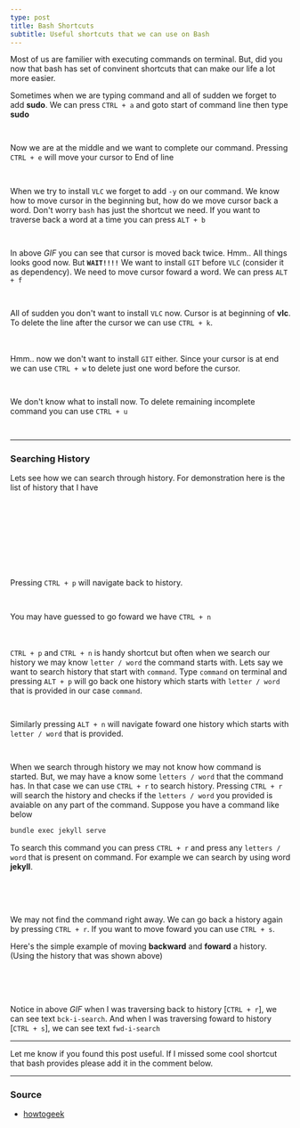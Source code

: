 ```yaml
---
type: post
title: Bash Shortcuts
subtitle: Useful shortcuts that we can use on Bash
---
```


Most of us are familier with executing commands on terminal. But, did you now that bash has set of convinent shortcuts that can make our life a lot more easier.

Sometimes when we are typing command and all of sudden we forget to add **sudo**. We can press `CTRL + a` and goto start of command line then type **sudo**

<div class='feature-post-image'
     style="padding-top: 3%; background-image: url('/blog/img/2016-10-04-BashShortcuts/ctrl-a.gif');">
</div>

Now we are at the middle and we want to complete our command. Pressing `CTRL + e` will move your cursor to End of line

<div class='feature-post-image'
     style="padding-top: 3%; background-image: url('/blog/img/2016-10-04-BashShortcuts/ctrl-e.gif');">
</div>

When we try to install `VLC` we forget to add `-y` on our command. We know how to move cursor in the beginning but, how do we move cursor back a word. Don't worry `bash` has just the shortcut we need. If you want to traverse back a word at a time you can press `ALT + b`

<div class='feature-post-image'
     style="padding-top: 3%; background-image: url('/blog/img/2016-10-04-BashShortcuts/alt-b.gif');">
</div>

In above *GIF* you can see that cursor is moved back twice. Hmm.. All things looks good now. But **`WAIT!!!!`** We want to install `GIT` before `VLC` (consider it as dependency). We need to move cursor foward a word. We can press `ALT + f`

<div class='feature-post-image'
     style="padding-top: 3%; background-image: url('/blog/img/2016-10-04-BashShortcuts/alt-f.gif');">
</div>

All of sudden you don't want to install `VLC` now. Cursor is at beginning of **vlc**. To delete the line after the cursor we can use `CTRL + k`.

<div class='feature-post-image'
     style="padding-top: 4%; background-image: url('/blog/img/2016-10-04-BashShortcuts/ctrl-k.gif');">
</div>

Hmm.. now we don't want to install `GIT` either. Since your cursor is at end we can use `CTRL + w` to delete just one word before the cursor.

<div class='feature-post-image'
     style="padding-top: 3%; background-image: url('/blog/img/2016-10-04-BashShortcuts/ctrl-w.gif');">
</div>

We don't know what to install now. To delete remaining incomplete command you can use `CTRL + u`

<div class='feature-post-image'
     style="padding-top: 3%; background-image: url('/blog/img/2016-10-04-BashShortcuts/ctrl-u.gif');">
</div>

----

### Searching History

Lets see how we can search through history. For demonstration here is the list of history that I have

<div class='feature-post-image'
     style="padding-top: 25%; background-image: url('/blog/img/2016-10-04-BashShortcuts/series-of-history.png');">
</div>

Pressing `CTRL + p` will navigate back to history.

<div class='feature-post-image'
     style="padding-top: 3%; background-image: url('/blog/img/2016-10-04-BashShortcuts/ctrl-p.gif');">
</div>

You may have guessed to go foward we have `CTRL + n`

<div class='feature-post-image'
     style="padding-top: 4%; background-image: url('/blog/img/2016-10-04-BashShortcuts/ctrl-n.gif');">
</div>

`CTRL + p` and `CTRL + n` is handy shortcut but often when we search our history we may know `letter / word` the command starts with. Lets say we want to search history that start with `command`. Type `command` on terminal and pressing `ALT + p` will go back one history which starts with `letter / word` that is provided in our case `command`.

<div class='feature-post-image'
     style="padding-top: 3%; background-image: url('/blog/img/2016-10-04-BashShortcuts/alt-p.gif');">
</div>

Similarly pressing `ALT + n` will navigate foward one history which starts with `letter / word` that is provided.

<div class='feature-post-image'
     style="padding-top: 3%; background-image: url('/blog/img/2016-10-04-BashShortcuts/alt-n.gif');">
</div>

When we search through history we may not know how command is started. But, we may have a know some `letters / word` that the command has. In that case we can use `CTRL + r` to search history. Pressing `CTRL + r` will search the history and checks if the `letters / word` you provided is avaiable on any part of the command. Suppose you have a command like below

```bash
bundle exec jekyll serve
```

To search this command you can press `CTRL + r` and press any `letters / word` that is present on command. For example we can search by using word **jekyll**.

<div class='feature-post-image'
     style="padding-top: 10%; background-image: url('/blog/img/2016-10-04-BashShortcuts/ctrl-r.gif');">
</div>

We may not find the command right away. We can go back a history again by pressing `CTRL + r`. If you want to move foward you can use `CTRL + s`.

Here's the simple example of moving **backward** and **foward** a history. (Using the history that was shown above)

<div class='feature-post-image'
     style="padding-top: 10%; background-image: url('/blog/img/2016-10-04-BashShortcuts/ctrl-rNs.gif');">
</div>

Notice in above *GIF* when I was traversing back to history [`CTRL + r`], we can see text `bck-i-search`. And when I was traversing foward to history [`CTRL + s`], we can see text `fwd-i-search`

----

Let me know if you found this post useful. If I missed some cool shortcut that bash provides please add it in the comment below.

----

### Source

- [howtogeek]


[howtogeek]:<http://www.howtogeek.com/howto/ubuntu/keyboard-shortcuts-for-bash-command-shell-for-ubuntu-debian-suse-redhat-linux-etc/>






